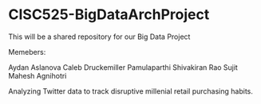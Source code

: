 # CISC525-BigDataArchProject

This will be a shared repository for our Big Data Project

Memebers:

Aydan Aslanova
Caleb Druckemiller
Pamulaparthi Shivakiran Rao
Sujit Mahesh Agnihotri

Analyzing Twitter data to track disruptive millenial retail purchasing habits.
